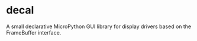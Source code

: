 # decal

A small declarative MicroPython GUI library for display drivers based on the FrameBuffer interface.
